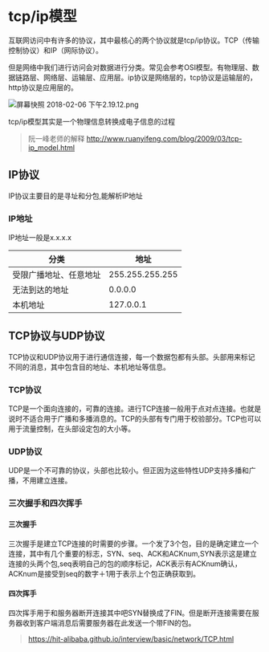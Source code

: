 # tcp/ip模型
互联网访问中有许多的协议，其中最核心的两个协议就是tcp/ip协议。TCP（传输控制协议）和IP（网际协议）。

但是网络中我们进行访问会对数据进行分类。常见会参考OSI模型。有物理层、数据链路层、网络层、运输层、应用层。ip协议是网络层的，tcp协议是运输层的，http协议是应用层的。

![屏幕快照 2018-02-06 下午2.19.12.png](https://i.loli.net/2018/02/06/5a79492c5514c.png)

tcp/ip模型其实是一个物理信息转换成电子信息的过程

> 阮一峰老师的解释 http://www.ruanyifeng.com/blog/2009/03/tcp-ip_model.html

## IP协议
IP协议主要目的是寻址和分包,能解析IP地址
### IP地址
IP地址一般是x.x.x.x

|分类|地址|
|-|-|
|受限广播地址、任意地址|255.255.255.255|
|无法到达的地址|0.0.0.0|
|本机地址|127.0.0.1|
## TCP协议与UDP协议
TCP协议和UDP协议用于进行通信连接，每一个数据包都有头部。头部用来标记不同的消息，其中包含目的地址、本机地址等信息。
### TCP协议
TCP是一个面向连接的，可靠的连接。进行TCP连接一般用于点对点连接。也就是说时不适合用于广播和多播消息的。TCP的头部有专门用于校验部分。TCP也可以用于流量控制，在头部设定包的大小等。
### UDP协议
UDP是一个不可靠的协议，头部也比较小。但正因为这些特性UDP支持多播和广播，不用建立连接。
### 三次握手和四次挥手
#### 三次握手
三次握手是建立TCP连接的时需要的步骤。一个发了3个包，目的是确定建立一个连接，其中有几个重要的标志，SYN、seq、ACK和ACKnum,SYN表示这是建立连接的头两个包,seq表明自己的包的顺序标记，ACK表示有ACKnum确认，ACKnum是接受到seq的数字＋1用于表示上个包正确获取到。
#### 四次挥手
四次挥手用于和服务器断开连接其中吧SYN替换成了FIN。但是断开连接需要在服务器收到客户端消息后需要服务器在此发送一个带FIN的包。

> https://hit-alibaba.github.io/interview/basic/network/TCP.html